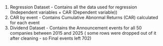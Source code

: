 1. Regression Dataset - Contains all the data used for regression (Independent variables + CAR (Dependent variable))
2. CAR by event - Contains Cumulative Abnormal Returns (CAR) calculated for each event
3. Dividend Dataset - Contains the Announcement events for all 50 companies between 2015 and 2025 ( some rows were dropped out of it after cleaning - so Final events left 702)
